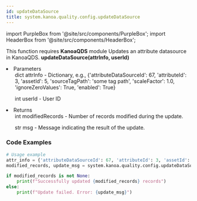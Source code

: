 ```yaml
---
id: updateDataSource
title: system.kanoa.quality.config.updateDataSource
---
```


import PurpleBox from '@site/src/components/PurpleBox';
import HeaderBox from '@site/src/components/HeaderBox';

<PurpleBox>This function requires <b>KanoaQDS</b> module</PurpleBox>
<HeaderBox header="Description">Updates an attribute datasource in KanoaQDS.</HeaderBox>
<HeaderBox header="Syntax">
    <b>updateDataSource(attrInfo, userId)</b>
    <li> Parameters <br />
        <ul>dict attrInfo - Dictionary, e.g., &#123;'attributeDataSourceId': 67, 'attributeId': 3, 'assetId': 5, 'sourceTagPath': 'some tag path', 'scaleFactor': 1.0, 'ignoreZeroValues': True, 'enabled': True}</ul>
        <ul>int userId - User ID</ul>
    </li>
    <li> Returns <br />
        <ul>int modifiedRecords - Number of records modified during the update.</ul>
        <ul>str msg - Message indicating the result of the update.</ul>
    </li>
</HeaderBox>

### Code Examples
```python
# Usage example
attr_info = {'attributeDataSourceId': 67, 'attributeId': 3, 'assetId': 5, 'sourceTagPath': 'some tag path', 'scaleFactor': 1.0, 'ignoreZeroValues': True, 'enabled': True}
modified_records, update_msg = system.kanoa.quality.config.updateDataSource(attrInfo=attr_info, userId=123)

if modified_records is not None:
    print(f"Successfully updated {modified_records} records")
else:
    print(f"Update failed. Error: {update_msg}")

